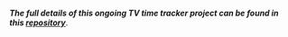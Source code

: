 ***The full details of this ongoing TV time tracker project can be found in this [repository](https://github.com/sungsujaing/TV_time_tracking_face_recognition)***.

